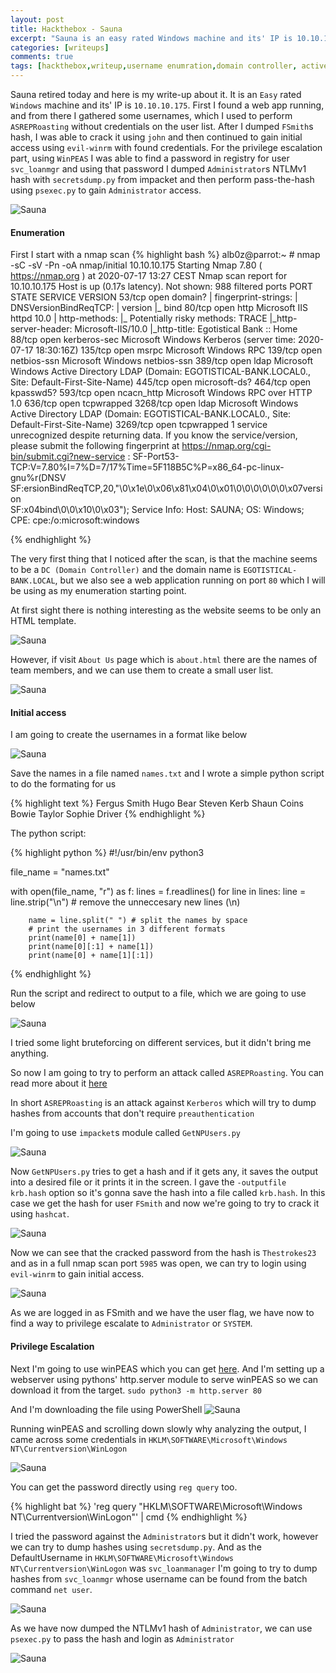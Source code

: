 ```yaml
---
layout: post
title: Hackthebox - Sauna
excerpt: "Sauna is an easy rated Windows machine and its' IP is 10.10.10.175. It retired today and here is my writeup about it."
categories: [writeups]
comments: true
tags: [hackthebox,writeup,username enumration,domain controller, active directory, impacket, pass the hash, python]
---
```


Sauna retired today and here is my write-up about it.
It is an `Easy` rated `Windows` machine and its' IP is `10.10.10.175`. First I found a web app running, and from there I gathered some usernames, which I used to perform `ASREPRoasting` without credentials on the user list. After I dumped `FSmith`s hash, I was able to crack it using `john` and then continued to gain initial access using `evil-winrm` with found credentials. For the privilege escalation part, using `WinPEAS` I was able to find a password in registry for user `svc_loanmgr` and using that password I dumped `Administrator`s NTLMv1 hash with `secretsdump.py` from impacket and then perform pass-the-hash using `psexec.py` to gain `Administrator` access.

![Sauna](/img/sauna-1.png)

#### Enumeration

First I start with a nmap scan
{% highlight bash %}
alb0z@parrot:~ # nmap -sC -sV -Pn -oA nmap/initial 10.10.10.175
Starting Nmap 7.80 ( https://nmap.org ) at 2020-07-17 13:27 CEST
Nmap scan report for 10.10.10.175
Host is up (0.17s latency).
Not shown: 988 filtered ports
PORT     STATE SERVICE       VERSION
53/tcp   open  domain?
| fingerprint-strings: 
|   DNSVersionBindReqTCP: 
|     version
|_    bind
80/tcp   open  http          Microsoft IIS httpd 10.0
| http-methods: 
|_  Potentially risky methods: TRACE
|_http-server-header: Microsoft-IIS/10.0
|_http-title: Egotistical Bank :: Home
88/tcp   open  kerberos-sec  Microsoft Windows Kerberos (server time: 2020-07-17 18:30:16Z)
135/tcp  open  msrpc         Microsoft Windows RPC
139/tcp  open  netbios-ssn   Microsoft Windows netbios-ssn
389/tcp  open  ldap          Microsoft Windows Active Directory LDAP (Domain: EGOTISTICAL-BANK.LOCAL0., Site: Default-First-Site-Name)
445/tcp  open  microsoft-ds?
464/tcp  open  kpasswd5?
593/tcp  open  ncacn_http    Microsoft Windows RPC over HTTP 1.0
636/tcp  open  tcpwrapped
3268/tcp open  ldap          Microsoft Windows Active Directory LDAP (Domain: EGOTISTICAL-BANK.LOCAL0., Site: Default-First-Site-Name)
3269/tcp open  tcpwrapped
1 service unrecognized despite returning data. If you know the service/version, please submit the following fingerprint at https://nmap.org/cgi-bin/submit.cgi?new-service :
SF-Port53-TCP:V=7.80%I=7%D=7/17%Time=5F118B5C%P=x86_64-pc-linux-gnu%r(DNSV
SF:ersionBindReqTCP,20,"\0\x1e\0\x06\x81\x04\0\x01\0\0\0\0\0\0\x07version\
SF:x04bind\0\0\x10\0\x03");
Service Info: Host: SAUNA; OS: Windows; CPE: cpe:/o:microsoft:windows

{% endhighlight %}

The very first thing that I noticed after the scan, is that the machine seems to be a `DC (Domain Controller)` and the domain name is `EGOTISTICAL-BANK.LOCAL`, but we also see a web application running on port `80` which I will be using as my enumeration starting point.

At first sight there is nothing interesting as the website seems to be only an HTML template.

![Sauna](/img/sauna-2.png)

However, if visit `About Us` page which is `about.html` there are the names of team members, and we can use them to create a small user list.

![Sauna](/img/sauna-3.png)

#### Initial access

I am going to create the usernames in a format like below

![Sauna](/img/sauna-4.png)

Save the names in a file named `names.txt` and I wrote a simple python script to do the formating for us

{% highlight text %}
Fergus Smith
Hugo Bear
Steven Kerb
Shaun Coins
Bowie Taylor
Sophie Driver
{% endhighlight %}


The python script:

{% highlight python %}
#!/usr/bin/env python3

file_name = "names.txt"

with open(file_name, "r") as f:
    lines = f.readlines()
    for line in lines:
        line = line.strip("\n") # remove the unneccesary new lines (\n)
        
        name = line.split(" ") # split the names by space
        # print the usernames in 3 different formats
        print(name[0] + name[1])
        print(name[0][:1] + name[1])
        print(name[0] + name[1][:1])
{% endhighlight %}

Run the script and redirect to output to a file, which we are going to use below

![Sauna](/img/sauna-5.png)

I tried some light bruteforcing on different services, but it didn't bring me anything. 

So now I am going to try to perform an attack called `ASREPRoasting`. You can read more about it <a href="https://blog.stealthbits.com/cracking-active-directory-passwords-with-as-rep-roasting/">here</a>

In short `ASREPRoasting` is an attack against `Kerberos` which will try to dump hashes from accounts that don't require `preauthentication`

I'm going to use `impacket`s module called `GetNPUsers.py`

![Sauna](/img/sauna-6.png)

Now `GetNPUsers.py` tries to get a hash and if it gets any, it saves the output into a desired file or it prints it in the screen. I gave the `-outputfile krb.hash` option so it's gonna save the hash into a file called `krb.hash`. In this case we get the hash for user `FSmith` and now we're going to try to crack it using `hashcat`.

![Sauna](/img/sauna-7.png)

Now we can see that the cracked password from the hash is `Thestrokes23` and as in a full nmap scan port `5985` was open, we can try to login using `evil-winrm` to gain initial access.

![Sauna](/img/sauna-8.png)

As we are logged in as FSmith and we have the user flag, we have now to find a way to privilege escalate to `Administrator` or `SYSTEM`.

#### Privilege Escalation

Next I'm going to use winPEAS which you can get <a href="https://github.com/carlospolop/privilege-escalation-awesome-scripts-suite/blob/master/winPEAS/winPEASbat/winPEAS.bat">here</a>. And I'm setting up a webserver using pythons' http.server module to serve winPEAS so we can download it from the target. 
`sudo python3 -m http.server 80`

And I'm downloading the file using PowerShell
![Sauna](/img/sauna-9.png)

Running winPEAS and scrolling down slowly why analyzing the output, I came across some credentials in `HKLM\SOFTWARE\Microsoft\Windows NT\Currentversion\WinLogon`

![Sauna](/img/sauna-10.png)

You can get the password directly using `reg query` too.

{% highlight bat %}
'reg query "HKLM\SOFTWARE\Microsoft\Windows NT\Currentversion\WinLogon"' | cmd
{% endhighlight %}

I tried the password against the `Administrator`s but it didn't work, however we can try to dump hashes using `secretsdump.py`. And as the DefaultUsername in `HKLM\SOFTWARE\Microsoft\Windows NT\Currentversion\WinLogon` was `svc_loanmanager` I'm going to try to dump hashes from `svc_loanmgr` whose username can be found from the batch command `net user`.

![Sauna](/img/sauna-11.png)

As we have now dumped the NTLMv1 hash of `Administrator`, we can use `psexec.py` to pass the hash and login as `Administrator`

![Sauna](/img/sauna-12.png)